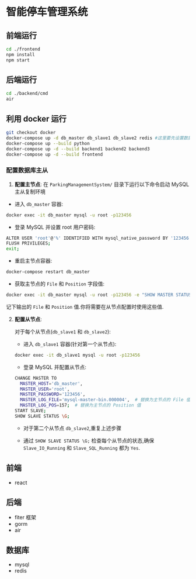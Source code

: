 # 智能停车管理系统

## 前端运行

```bash
cd ./frontend
npm install
npm start
```

## 后端运行

```bash
cd ./backend/cmd
air
```

## 利用 docker 运行

```bash
git checkout docker
docker-compose up -d db_master db_slave1 db_slave2 redis #这里要先设置数据库主从复制
docker-compose up --build python
docker-compose up -d --build backend1 backend2 backend3
docker-compose up -d --build frontend
```

### 配置数据库主从

1. **配置主节点**:
   在 `ParkingManagementSystem/` 目录下运行以下命令启动 MySQL 主从复制环境

- 进入 `db_master` 容器:

```bash
docker exec -it db_master mysql -u root -p123456
```

- 登录 MySQL 并设置 root 用户密码:

```bash
ALTER USER 'root'@'%' IDENTIFIED WITH mysql_native_password BY '123456';
FLUSH PRIVILEGES;
exit;
```

- 重启主节点容器:

```bash
docker-compose restart db_master
```

- 获取主节点的 `File` 和 `Position` 字段值:

```bash
docker exec -it db_master mysql -u root -p123456 -e "SHOW MASTER STATUS;"
```

记下输出的 `File` 和 `Position` 值.你将需要在从节点配置时使用这些值.

2. **配置从节点**:

   对于每个从节点(`db_slave1` 和 `db_slave2`):

   - 进入 `db_slave1` 容器(针对第一个从节点):

   ```bash
   docker exec -it db_slave1 mysql -u root -p123456
   ```

   - 登录 MySQL 并配置从节点:

   ```bash
   CHANGE MASTER TO
     MASTER_HOST='db_master',
     MASTER_USER='root',
     MASTER_PASSWORD='123456',
     MASTER_LOG_FILE='mysql-master-bin.000004',  # 替换为主节点的 File 值
     MASTER_LOG_POS=157;  # 替换为主节点的 Position 值
   START SLAVE;
   SHOW SLAVE STATUS \G;
   ```

   - 对于第二个从节点 `db_slave2`,重复上述步骤

   - 通过 `SHOW SLAVE STATUS \G;` 检查每个从节点的状态,确保 `Slave_IO_Running` 和 `Slave_SQL_Running` 都为 `Yes`.

## 前端

- react

## 后端

- fiter 框架
- gorm
- air

## 数据库

- mysql
- redis
